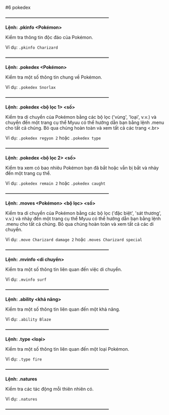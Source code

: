 #6 pokedex

~~**———————————————————————**~~

__**Lệnh: .pkinfo <Pokémon>**__

Kiểm tra thông tin độc đáo của Pokémon.

Ví dụ: ``.pkinfo Charizard``

~~**———————————————————————**~~

__**Lệnh: .pokedex <Pokémon>**__

Kiểm tra một số thông tin chung về Pokémon.

Ví dụ: ``.pokedex Snorlax``

~~**———————————————————————**~~

__**Lệnh: .pokedex <bộ lọc 1> <số>**__

Kiểm tra di chuyển của Pokémon bằng các bộ lọc ('vùng', 'loại', v.v.) và chuyển đến một trang cụ thể Myuu có thể hướng dẫn bạn bằng lệnh .menu cho tất cả chúng. Bỏ qua chúng hoàn toàn và xem tất cả các trang <.br> 

Ví dụ: ``.pokedex regyon 2`` hoặc ``.pokedex type``

~~**———————————————————————**~~

__**Lệnh: .pokedex <bộ lọc 2> <số>**__

Kiểm tra xem có bao nhiêu Pokémon bạn đã bắt hoặc vẫn bị bắt và nhảy đến một trang cụ thể.

Ví dụ: ``.pokedex remain 2`` hoặc ``.pokedex caught``

~~**———————————————————————**~~

__**Lệnh: .moves <Pokémon> <bộ lọc> <số>**__

Kiểm tra di chuyển của Pokémon bằng các bộ lọc ('đặc biệt', 'sát thương', v.v.) và nhảy đến một trang cụ thể Myuu có thể hướng dẫn bạn bằng lệnh .menu cho tất cả chúng. Bỏ qua chúng hoàn toàn và xem tất cả các di chuyển.

Ví dụ: ``.move Charizard damage 2`` hoặc ``.moves Charizard special``

~~**———————————————————————**~~

__**Lệnh: .mvinfo <di chuyển>**__

Kiểm tra một số thông tin liên quan đến việc di chuyển.

Ví dụ: ``.mvinfo surf``

~~**———————————————————————**~~

__**Lệnh: .ability <khả năng>**__

Kiểm tra một số thông tin liên quan đến một khả năng.

Ví dụ: ``.ability Blaze``

~~**———————————————————————**~~

__**Lệnh: .type <loại>**__

Kiểm tra một số thông tin liên quan đến một loại Pokémon.

Ví dụ: ``.type fire``

~~**———————————————————————**~~

__**Lệnh: .natures**__

Kiểm tra các tác động mỗi thiên nhiên có.

Ví dụ: ``.natures``

~~**———————————————————————**~~
